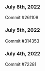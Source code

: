 ### July 8th, 2022

Commit #261108

### July 5th, 2022

Commit #314353


### July 4th, 2022

Commit #72281
